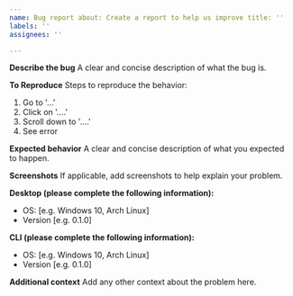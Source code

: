 ```yaml
---
name: Bug report about: Create a report to help us improve title: ''
labels: ''
assignees: ''

---
```


**Describe the bug**
A clear and concise description of what the bug is.

**To Reproduce**
Steps to reproduce the behavior:

1. Go to '...'
2. Click on '....'
3. Scroll down to '....'
4. See error

**Expected behavior**
A clear and concise description of what you expected to happen.

**Screenshots**
If applicable, add screenshots to help explain your problem.

**Desktop (please complete the following information):**

- OS: [e.g. Windows 10, Arch Linux]
- Version [e.g. 0.1.0]

**CLI (please complete the following information):**

- OS: [e.g. Windows 10, Arch Linux]
- Version [e.g. 0.1.0]

**Additional context**
Add any other context about the problem here.
